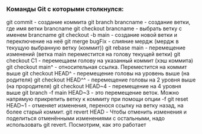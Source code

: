### Команды Git с которыми столкнулся:

git commit  - создание коммита
git branch brancname - создание ветки, где имя ветки brancname 
git checkout brancname - выбрать ветку с именем brancname 
git checkout -b main - создание новой ветки и переключение на неё 
git merge bugFix - слияние мердж (мердж в текущую выбранную ветку (коммит))
git rebase main - перемещение изменений (ветка main переместится на голову текущей ветки)
git checkout C1 - перемещаем голову на указанный коммит (хэш коммита)
git checkout main^ - относительная ссылка. Переместится на коммит выше
git checkout HEAD^ - перемещение головы на уровень выше (на родителя)
git checkout HEAD^^  - перемещение головы на 2 уровня выше (на прородителя)
git checkout HEAD~4  - перемещение на 4 уровня выше
git branch -f main HEAD~3 -  это перемещение веток. Можно напрямую прикрепить ветку к коммиту при помощи опции -f
git reset HEAD~1 - отменяет изменения, перенося ссылку на ветку назад, на более старый коммит.
git revert HEAD  - Чтобы отменить изменения и поделиться отменёнными изменениями с остальными, надо использовать git revert. Посмотрим, как это работает
